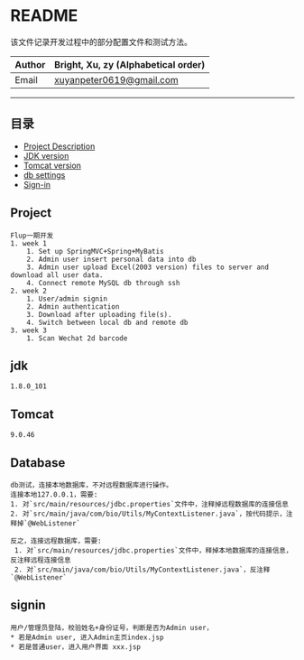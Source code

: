 README
================
该文件记录开发过程中的部分配置文件和测试方法。


|Author|Bright, Xu, zy (Alphabetical order)|
|---|---
|Email|xuyanpeter0619@gmail.com

****
## 目录

* [Project Description](#project)
* [JDK version](#jdk)
* [Tomcat version](#Tomcat)
* [db settings](#Database)
* [Sign-in](#signin)


Project
------
    Flup一期开发
    1. week 1
        1. Set up SpringMVC+Spring+MyBatis   
        2. Admin user insert personal data into db
        3. Admin user upload Excel(2003 version) files to server and download all user data.
        4. Connect remote MySQL db through ssh
    2. week 2
        1. User/admin signin
        2. Admin authentication 
        3. Download after uploading file(s). 
        4. Switch between local db and remote db      
    3. week 3
        1. Scan Wechat 2d barcode
       

jdk
------
    1.8.0_101
Tomcat
------
    9.0.46
Database
------
    db测试，连接本地数据库，不对远程数据库进行操作。
    连接本地127.0.0.1，需要:
    1. 对`src/main/resources/jdbc.properties`文件中，注释掉远程数据库的连接信息
    2. 对`src/main/java/com/bio/Utils/MyContextListener.java`，按代码提示，注释掉`@WebListener`
    
    反之，连接远程数据库，需要:
     1. 对`src/main/resources/jdbc.properties`文件中，释掉本地数据库的连接信息，反注释远程连接信息
     2. 对`src/main/java/com/bio/Utils/MyContextListener.java`，反注释`@WebListener`
    
   
signin
------
    用户/管理员登陆，校验姓名+身份证号，判断是否为Admin user，
    * 若是Admin user, 进入Admin主页index.jsp
    * 若是普通user，进入用户界面 xxx.jsp 
    